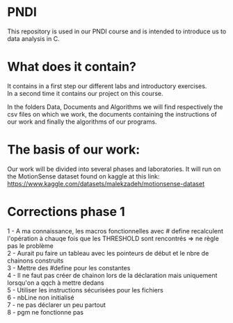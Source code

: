 # PNDI
This repository is used in our PNDI course and is intended to introduce us to data analysis in C.

# What does it contain?
It contains in a first step our different labs and introductory exercises.  
In a second time it contains our project on this course.

In the folders Data, Documents and Algorithms we will find respectively the csv files on which we work, the documents containing the instructions of our work and finally the algorithms of our programs.

# The basis of our work:
Our work will be divided into several phases and laboratories. It will run on the MotionSense dataset found on kaggle at this link:  
https://www.kaggle.com/datasets/malekzadeh/motionsense-dataset

# Corrections phase 1
1 - A ma connaissance, les macros fonctionnelles avec # define recalculent l'opération à chauqe fois que les THRESHOLD sont rencontrés => ne règle pas le problème  
2 - Aurait pu faire un tableau avec les pointeurs de début et le nbre de chainons construits  
3 - Mettre des #define pour les constantes  
4 - Il ne faut pas créer de chainon lors de la déclaration mais uniquement lorsqu'on a qqch à mettre dedans  
5 - Utiliser les instructions sécurisées pour les fichiers  
6 - nbLine non initialisé  
7 - ne pas déclarer un peu partout  
8 - pgm ne fonctionne pas   




